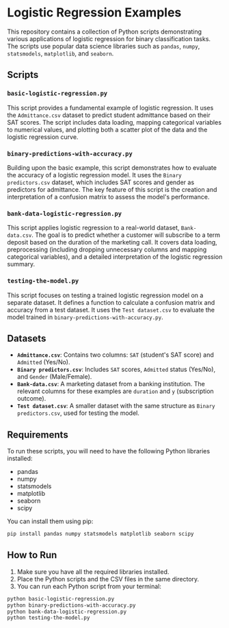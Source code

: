 # Logistic Regression Examples

This repository contains a collection of Python scripts demonstrating various applications of logistic regression for binary classification tasks. The scripts use popular data science libraries such as `pandas`, `numpy`, `statsmodels`, `matplotlib`, and `seaborn`.

## Scripts

### `basic-logistic-regression.py`

This script provides a fundamental example of logistic regression. It uses the `Admittance.csv` dataset to predict student admittance based on their SAT scores. The script includes data loading, mapping categorical variables to numerical values, and plotting both a scatter plot of the data and the logistic regression curve.

### `binary-predictions-with-accuracy.py`

Building upon the basic example, this script demonstrates how to evaluate the accuracy of a logistic regression model. It uses the `Binary predictors.csv` dataset, which includes SAT scores and gender as predictors for admittance. The key feature of this script is the creation and interpretation of a confusion matrix to assess the model's performance.

### `bank-data-logistic-regression.py`

This script applies logistic regression to a real-world dataset, `Bank-data.csv`. The goal is to predict whether a customer will subscribe to a term deposit based on the duration of the marketing call. It covers data loading, preprocessing (including dropping unnecessary columns and mapping categorical variables), and a detailed interpretation of the logistic regression summary.

### `testing-the-model.py`

This script focuses on testing a trained logistic regression model on a separate dataset. It defines a function to calculate a confusion matrix and accuracy from a test dataset. It uses the `Test dataset.csv` to evaluate the model trained in `binary-predictions-with-accuracy.py`.

## Datasets

  * **`Admittance.csv`**: Contains two columns: `SAT` (student's SAT score) and `Admitted` (Yes/No).
  * **`Binary predictors.csv`**: Includes `SAT` scores, `Admitted` status (Yes/No), and `Gender` (Male/Female).
  * **`Bank-data.csv`**: A marketing dataset from a banking institution. The relevant columns for these examples are `duration` and `y` (subscription outcome).
  * **`Test dataset.csv`**: A smaller dataset with the same structure as `Binary predictors.csv`, used for testing the model.

## Requirements

To run these scripts, you will need to have the following Python libraries installed:

  * pandas
  * numpy
  * statsmodels
  * matplotlib
  * seaborn
  * scipy

You can install them using pip:

```bash
pip install pandas numpy statsmodels matplotlib seaborn scipy
```

## How to Run

1.  Make sure you have all the required libraries installed.
2.  Place the Python scripts and the CSV files in the same directory.
3.  You can run each Python script from your terminal:

<!-- end list -->

```bash
python basic-logistic-regression.py
python binary-predictions-with-accuracy.py
python bank-data-logistic-regression.py
python testing-the-model.py
```

